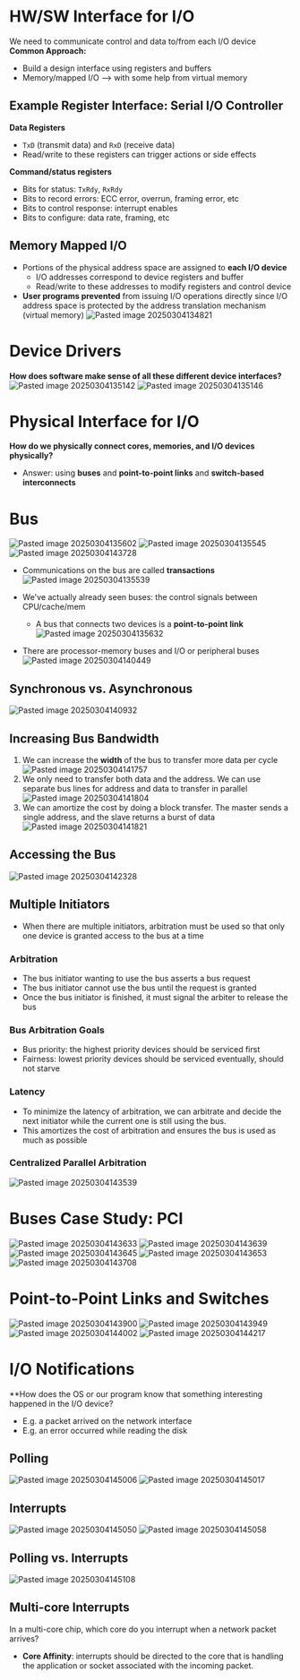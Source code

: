 
# HW/SW Interface for I/O
We need to communicate control and data to/from each I/O device
**Common Approach:**
* Build a design interface using registers and buffers
* Memory/mapped I/O ⟶ with some help from virtual memory

## Example Register Interface: Serial I/O Controller
**Data Registers**
* `TxD` (transmit data) and `RxD` (receive data)
* Read/write to these registers can trigger actions or side effects

**Command/status registers**
* Bits for status: `TxRdy`, `RxRdy`
* Bits to record errors: ECC error, overrun, framing error, etc
* Bits to control response: interrupt enables
* Bits to configure: data rate, framing, etc

## Memory Mapped I/O
* Portions of the physical address space are assigned to **each I/O device**
	* I/O addresses correspond to device registers and buffer
	* Read/write to these addresses to modify registers and control device
* **User programs prevented** from issuing I/O operations directly since I/O address space is protected by the address translation mechanism (virtual memory)
![Pasted image 20250304134821](../../attachments/Pasted%20image%2020250304134821.png)

# Device Drivers
**How does software make sense of all these different device interfaces?**
![Pasted image 20250304135142](../../attachments/Pasted%20image%2020250304135142.png)
![Pasted image 20250304135146](../../attachments/Pasted%20image%2020250304135146.png)

# Physical Interface for I/O
**How do we physically connect cores, memories, and I/O devices physically?**
* Answer: using **buses** and **point-to-point links** and **switch-based interconnects**

# Bus
![Pasted image 20250304135602](../../attachments/Pasted%20image%2020250304135602.png)
![Pasted image 20250304135545](../../attachments/Pasted%20image%2020250304135545.png)
![Pasted image 20250304143728](../../attachments/Pasted%20image%2020250304143728.png)

* Communications on the bus are called **transactions**
![Pasted image 20250304135539](../../attachments/Pasted%20image%2020250304135539.png)

* We've actually already seen buses: the control signals between CPU/cache/mem
	* A bus that connects two devices is a **point-to-point link**
![Pasted image 20250304135632](../../attachments/Pasted%20image%2020250304135632.png)

* There are processor-memory buses and I/O or peripheral buses
![Pasted image 20250304140449](../../attachments/Pasted%20image%2020250304140449.png)

## Synchronous vs. Asynchronous
![Pasted image 20250304140932](../../attachments/Pasted%20image%2020250304140932.png)

## Increasing Bus Bandwidth
1. We can increase the **width** of the bus to transfer more data per cycle
![Pasted image 20250304141757](../../attachments/Pasted%20image%2020250304141757.png)
2. We only need to transfer both data and the address. We can use separate bus lines for address and data to transfer in parallel
![Pasted image 20250304141804](../../attachments/Pasted%20image%2020250304141804.png)
3. We can amortize the cost by doing a block transfer. The master sends a single address, and the slave returns a burst of data
![Pasted image 20250304141821](../../attachments/Pasted%20image%2020250304141821.png)

## Accessing the Bus
![Pasted image 20250304142328](../../attachments/Pasted%20image%2020250304142328.png)

## Multiple Initiators
* When there are multiple initiators, arbitration must be used so that only one device is granted access to the bus at a time

### Arbitration
* The bus initiator wanting to use the bus asserts a bus request
* The bus initiator cannot use the bus until the request is granted
* Once the bus initiator is finished, it must signal the arbiter to release the bus

### Bus Arbitration Goals
* Bus priority: the highest priority devices should be serviced first
* Fairness: lowest priority devices should be serviced eventually, should not starve

### Latency
* To minimize the latency of arbitration, we can arbitrate and decide the next initiator while the current one is still using the bus.
* This amortizes the cost of arbitration and ensures the bus is used as much as possible

### Centralized Parallel Arbitration
![Pasted image 20250304143539](../../attachments/Pasted%20image%2020250304143539.png)

# Buses Case Study: PCI
![Pasted image 20250304143633](../../attachments/Pasted%20image%2020250304143633.png)
![Pasted image 20250304143639](../../attachments/Pasted%20image%2020250304143639.png)
![Pasted image 20250304143645](../../attachments/Pasted%20image%2020250304143645.png)
![Pasted image 20250304143653](../../attachments/Pasted%20image%2020250304143653.png)
![Pasted image 20250304143708](../../attachments/Pasted%20image%2020250304143708.png)

# Point-to-Point Links and Switches
![Pasted image 20250304143900](../../attachments/Pasted%20image%2020250304143900.png)
![Pasted image 20250304143949](../../attachments/Pasted%20image%2020250304143949.png)
![Pasted image 20250304144002](../../attachments/Pasted%20image%2020250304144002.png)
![Pasted image 20250304144217](../../attachments/Pasted%20image%2020250304144217.png)

# I/O Notifications
**How does the OS or our program know that something interesting happened in the I/O device?
* E.g. a packet arrived on the network interface
* E.g. an error occurred while reading the disk

## **Polling**
![Pasted image 20250304145006](../../attachments/Pasted%20image%2020250304145006.png)
![Pasted image 20250304145017](../../attachments/Pasted%20image%2020250304145017.png)

## Interrupts
![Pasted image 20250304145050](../../attachments/Pasted%20image%2020250304145050.png)
![Pasted image 20250304145058](../../attachments/Pasted%20image%2020250304145058.png)

## Polling vs. Interrupts
![Pasted image 20250304145108](../../attachments/Pasted%20image%2020250304145108.png)

## Multi-core Interrupts
In a multi-core chip, which core do you interrupt when a network packet arrives?
* **Core Affinity**: interrupts should be directed to the core that is handling the application or socket associated with the incoming packet.
